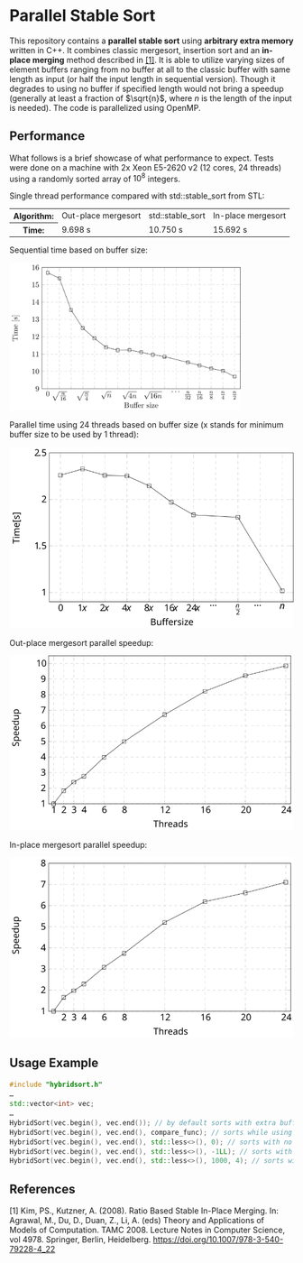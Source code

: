 # Parallel Stable Sort
This repository contains a **parallel stable sort** using **arbitrary extra memory** written in C++. It combines classic mergesort, insertion sort and an **in-place merging** method described in [[1]](#1). It is able to utilize varying sizes of element buffers ranging from no buffer at all to the classic buffer with same length as input (or half the input length in sequential version). Though it degrades to using no buffer if specified length would not bring a speedup (generally at least a fraction of $\sqrt{n}$, where $n$ is the length of the input is needed). The code is parallelized using OpenMP.

## Performance
What follows is a brief showcase of what performance to expect. Tests were done on a machine with 2x Xeon E5-2620 v2 (12 cores, 24 threads) using a randomly sorted array of $10^8$ integers.

Single thread performance compared with std::stable_sort from STL:
<table>
  <tr>
    <th>Algorithm:</th>
    <td>Out-place mergesort</td>
    <td>std::stable_sort</td>
    <td>In-place mergesort</td>
  </tr>
  <tr>
    <th>Time:</th>
    <td>9.698 s</td>
    <td>10.750 s</td>
    <td>15.692 s</td>
  </tr>
</table>

Sequential time based on buffer size:

<img src="images/seqbuf.png" width = 410>

Parallel time using 24 threads based on buffer size (x stands for minimum buffer size to be used by 1 thread):

![](images/parbuf.svg)

Out-place mergesort parallel speedup:

![](images/outacc.svg)

In-place mergesort parallel speedup:

![](images/inacc.svg)

## Usage Example
```c++
#include "hybridsort.h"
…
std::vector<int> vec;
…
HybridSort(vec.begin(), vec.end()); // by default sorts with extra buffer of elements with length equal to end - begin
HybridSort(vec.begin(), vec.end(), compare_func); // sorts while using compare_func to compare elements
HybridSort(vec.begin(), vec.end(), std::less<>(), 0); // sorts with no extra memory buffer
HybridSort(vec.begin(), vec.end(), std::less<>(), -1LL); // sorts with maximum extra memory buffer
HybridSort(vec.begin(), vec.end(), std::less<>(), 1000, 4); // sorts with a buffer of 1000 elements using 4 threads
```

## References
<a id="1">[1]</a> 
Kim, PS., Kutzner, A. (2008). Ratio Based Stable In-Place Merging. In: Agrawal, M., Du, D., Duan, Z., Li, A. (eds) Theory and Applications of Models of Computation. TAMC 2008. Lecture Notes in Computer Science, vol 4978. Springer, Berlin, Heidelberg. https://doi.org/10.1007/978-3-540-79228-4_22
